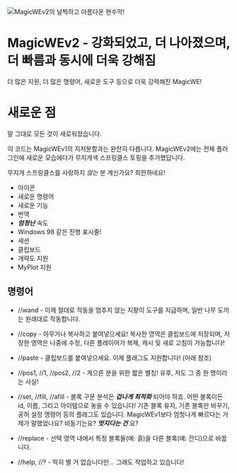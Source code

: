 ![MagicWEv2의 널찍하고 아름다운 현수막!](https://github.com/thebigsmileXD/MagicWE2/blob/master/resources/magicwe_icon_wide.png)
# MagicWEv2 - 강화되었고, 더 나아졌으며, 더 빠름과 동시에 더욱 강해짐
더 많은 지원, 더 많은 명령어, 새로운 도구 등으로 더욱 강력해진 MagicWE!

# 새로운 점
말 그대로 모든 것이 새로워졌습니다.

이 코드는 MagicWEv1의 지저분함과는 완전히 다릅니다. MagicWEv2에는 전체 플러그인에 새로운 모습에다가 무지개색 스프링클스 토핑을 추가했답니다.

무지개 스프링클스를 사랑하지 *않는* 분 계신가요? 희한하네요!

- 아이콘
- 새로운 명령어
- 새로운 기능
- 번역
- ***엄청난*** 속도
- Windows 98 같은 진행 표시줄!
- 세션
- 클립보드
- 개략도 지원
- MyPlot 지원

## 명령어
- //wand - 이제 절대로 작동을 멈추지 않는 지팡이 도구를 지급하며, 일반 나무 도끼는 원래대로 작동합니다.

<!-- 
- //brush - 사용자 인터페이스를 통해 구성할 수 있는 브러시입니다. 입맛에 맞게 선택하고 브러시 도구를 받으세요!
-->

- //copy - 아무거나 복사하고 붙여넣으세요! 복사한 영역은 클립보드에 저장되며, 저장한 영역은 나중에 수정, 다른 플레이어가 복제, 캐시 및 새로 고침이 가능합니다!

- //paste - 클립보드를 붙여넣으세요. 이제 플래그도 지원합니다! (아래 참조)

- //pos1, //1, //pos2, //2 - 게으른 분을 위한 짧은 별칭! 유후, 저도 그 중 한 명이라는 사실!

- //set, //fill, //afill - 블록 구문 분석은 ***겁나게 최적화*** 되어야 하죠. 어떤 블록이든 id, 이름, 그리고 아이템으로 놓을 수 있습니다!
기존 블록 유지, 기존 블록만 바꾸기, 공허 설정 명령어 등의 플래그도 있습니다. MagicWEv1보다 엄청나게 빠르다는 거 제가 말했었나요? 비동기는요? ***멋지다는 건*** 요?

- //replace - 선택 영역 내에서 특정 블록들(예: 흙)을 다른 블록(예: 잔디)으로 바꿉니다. 

- //help, //? - 딱히 별 거 없습니다만... 그래도 작업하고 있습니다!

<!--
## 빠른 업데이트
서버 충돌, 세계 어지럽힘, 플레이어 테러 등의 이슈가 발생했나요?
이슈를 생성하거나, 생명을 살리는 심장 수술 비슷하게 ***진짜로*** 급한 경우에는 이슈와 함께 Twitter에서 태그하세요: [@xenialdan](https://twitter.com/xenialdan)
-->

